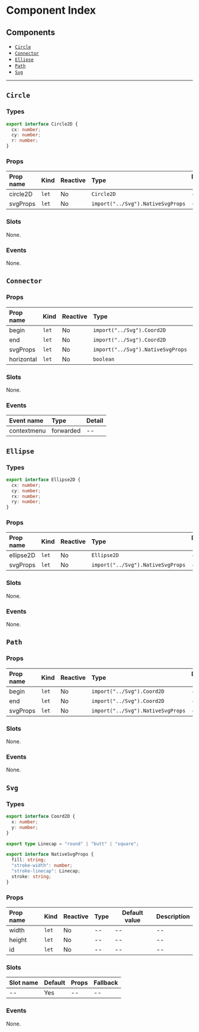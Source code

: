 # Component Index

## Components

- [`Circle`](#circle)
- [`Connector`](#connector)
- [`Ellipse`](#ellipse)
- [`Path`](#path)
- [`Svg`](#svg)

---

## `Circle`

### Types

```ts
export interface Circle2D {
  cx: number;
  cy: number;
  r: number;
}
```

### Props

| Prop name | Kind             | Reactive | Type                                         | Default value | Description |
| :-------- | :--------------- | :------- | :------------------------------------------- | ------------- | ----------- |
| circle2D  | <code>let</code> | No       | <code>Circle2D</code>                        | --            | --          |
| svgProps  | <code>let</code> | No       | <code>import("../Svg").NativeSvgProps</code> | --            | --          |

### Slots

None.

### Events

None.

## `Connector`

### Props

| Prop name  | Kind             | Reactive | Type                                         | Default value     | Description |
| :--------- | :--------------- | :------- | :------------------------------------------- | ----------------- | ----------- |
| begin      | <code>let</code> | No       | <code>import("../Svg").Coord2D</code>        | --                | --          |
| end        | <code>let</code> | No       | <code>import("../Svg").Coord2D</code>        | --                | --          |
| svgProps   | <code>let</code> | No       | <code>import("../Svg").NativeSvgProps</code> | --                | --          |
| horizontal | <code>let</code> | No       | <code>boolean</code>                         | <code>true</code> | --          |

### Slots

None.

### Events

| Event name  | Type      | Detail |
| :---------- | :-------- | :----- |
| contextmenu | forwarded | --     |

## `Ellipse`

### Types

```ts
export interface Ellipse2D {
  cx: number;
  cy: number;
  rx: number;
  ry: number;
}
```

### Props

| Prop name | Kind             | Reactive | Type                                         | Default value | Description |
| :-------- | :--------------- | :------- | :------------------------------------------- | ------------- | ----------- |
| ellipse2D | <code>let</code> | No       | <code>Ellipse2D</code>                       | --            | --          |
| svgProps  | <code>let</code> | No       | <code>import("../Svg").NativeSvgProps</code> | --            | --          |

### Slots

None.

### Events

None.

## `Path`

### Props

| Prop name | Kind             | Reactive | Type                                         | Default value | Description |
| :-------- | :--------------- | :------- | :------------------------------------------- | ------------- | ----------- |
| begin     | <code>let</code> | No       | <code>import("../Svg").Coord2D</code>        | --            | --          |
| end       | <code>let</code> | No       | <code>import("../Svg").Coord2D</code>        | --            | --          |
| svgProps  | <code>let</code> | No       | <code>import("../Svg").NativeSvgProps</code> | --            | --          |

### Slots

None.

### Events

None.

## `Svg`

### Types

```ts
export interface Coord2D {
  x: number;
  y: number;
}

export type Linecap = "round" | "butt" | "square";

export interface NativeSvgProps {
  fill: string;
  "stroke-width": number;
  "stroke-linecap": Linecap;
  stroke: string;
}
```

### Props

| Prop name | Kind             | Reactive | Type | Default value | Description |
| :-------- | :--------------- | :------- | :--- | ------------- | ----------- |
| width     | <code>let</code> | No       | --   | --            | --          |
| height    | <code>let</code> | No       | --   | --            | --          |
| id        | <code>let</code> | No       | --   | --            | --          |

### Slots

| Slot name | Default | Props | Fallback |
| :-------- | :------ | :---- | :------- |
| --        | Yes     | --    | --       |

### Events

None.
